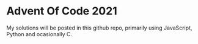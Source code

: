 # Advent Of Code 2021

My solutions will be posted in this github repo, primarily using JavaScript, Python and ocasionally C.
